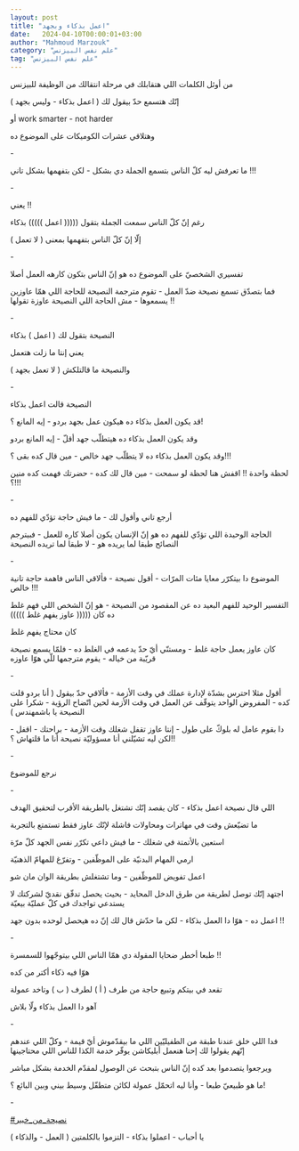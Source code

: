```yaml
---
layout: post
title: "اعمل بذكاء وبجهد"
date:   2024-04-10T00:00:01+03:00
author: "Mahmoud Marzouk"
category: "علم نفس البيزنس"
tag: "علم نفس البيزنس"
---
```



من أوئل الكلمات اللي هتقابلك في مرحلة انتقالك من الوظيفة
للبيزنس

إنّك هتسمع حدّ بيقول لك ( اعمل بذكاء - وليس بجهد )

أو work smarter - not harder

وهتلاقي عشرات الكوميكات على الموضوع ده

\-

ما تعرفش ليه كلّ الناس بتسمع الجملة دي بشكل - لكن بتفهمها
بشكل تاني !!!

\-

يعني !!

رغم إنّ كلّ الناس سمعت الجملة بتقول ((((( اعمل )))))
بذكاء

إلّا إنّ كلّ الناس بتفهمها بمعنى ( لا تعمل )

\-

تفسيري الشخصيّ على الموضوع ده هو إنّ الناس بتكون كارهه
العمل أصلا

فما بتصدّق تسمع نصيحة ضدّ العمل - تقوم مترجمة النصيحة
للحاجة اللي همّا عاوزين يسمعوها - مش الحاجة اللي النصيحة عاوزة
تقولها !!

\-

النصيحة بتقول لك ( اعمل ) بذكاء

يعني إنتا ما زلت هتعمل

والنصيحة ما قالتلكش ( لا تعمل بجهد )

\-

النصيحة قالت اعمل بذكاء

قد يكون العمل بذكاء ده هيكون عمل بجهد بردو - إيه المانع
؟!

وقد يكون العمل بذكاء ده هيتطلّب جهد أقلّ - إيه المانع
بردو

وقد يكون العمل بذكاء ده لا يتطلّب جهد خالص - مين قال كده
بقى ؟!!!

لحظة واحدة !! اقفش هنا لحظة لو سمحت - مين قال لك كده -
حضرتك فهمت كده منين ؟!!!

\-

أرجع تاني وأقول لك - ما فيش حاجة تؤدّي للفهم ده

الحاجة الوحيدة اللي تؤدّي للفهم ده هو إنّ الإنسان يكون
أصلا كاره للعمل - فبيترجم النصائح طبقا لما يريده هو - لا طبقا لما تريده
النصيحة

\-

الموضوع دا بيتكرّر معايا مئات المرّات - أقول نصيحة -
فألاقي الناس فاهمة حاجة تانية خالص !!!

التفسير الوحيد للفهم البعيد ده عن المقصود من النصيحة -
هو إنّ الشخص اللي فهم غلط ده كان ((((( عاوز يفهم غلط )))))

كان محتاج يفهم غلط

كان عاوز يعمل حاجة غلط - ومستنّي أيّ حدّ يدعمه في الغلط
ده - فلمّا يسمع نصيحة قريّبة من خياله - يقوم مترجمها للّي هوّا عاوزه

\-

أقول مثلا احترس بشدّة لإدارة عملك في وقت الأزمة - فألاقي
حدّ بيقول ( أنا بردو قلت كده - المفروض الواحد يتوقّف عن العمل في وقت
الأزمة لحين اتّضاح الرؤية - شكرا على النصيحة يا باشمهندس )

دا بقوم عامل له بلوكّ على طول - إنتا عاوز تقفل شغلك وقت
الأزمة - براحتك - اقفل - لكن ليه تشيّلني أنا مسؤوليّة نصيحة أنا ما قلتهاش
؟!!

\-

نرجع للموضوع

\-

اللي قال نصيحة اعمل بذكاء - كان يقصد إنّك تشتغل بالطريقة
الأقرب لتحقيق الهدف

ما تضيّعش وقت في مهاترات ومحاولات فاشلة لإنّك عاوز فقط
تستمتع بالتجربة

استعين بالأتمتة في شغلك - ما فيش داعي تكرّر نفس الجهد كلّ
مرّة

ارمي المهام البدنيّة على الموظّفين - وتفرّغ للمهامّ
الذهنيّة

اعمل تفويض للموظّفين - وما تشتغلش بطريقة الوان مان
شو

اجتهد إنّك توصل لطريقة من طرق الدخل المحايد - بحيث يحصل
تدفّق نقديّ لشركتك لا يستدعي تواجدك في كلّ عمليّة بيعيّة

اعمل ده - هوّا دا العمل بذكاء - لكن ما حدّش قال لك إنّ ده
هيحصل لوحده بدون جهد !!

\-

طبعا أخطر ضحايا المقولة دي همّا الناس اللي بيتوجّهوا
للسمسرة !!

هوّا فيه ذكاء أكتر من كده

تقعد في بيتكم وتبيع حاجة من طرف ( أ ) لطرف ( ب ) وتاخد
عمولة

آهو دا العمل بذكاء ولّا بلاش

\-

فدا اللي خلق عندنا طبقة من الطفيليّين اللي ما بيقدّموش أيّ
قيمة - وكلّ اللي عندهم إنّهم يقولوا لك إحنا هنعمل أبليكاشن يوفّر خدمة الكذا
للناس اللي محتاجينها

ويرجعوا يتصدموا بعد كده إنّ الناس بتبحث عن الوصول لمقدّم
الخدمة بشكل مباشر

ما هو طبيعيّ طبعا - وأنا ليه اتحمّل عمولة لكائن متطفّل وسيط
بيني وبين البائع ؟!

\-

[<u>\#نصيحة\_من\_خبير</u>](https://www.facebook.com/hashtag/%D9%86%D8%B5%D9%8A%D8%AD%D8%A9_%D9%85%D9%86_%D8%AE%D8%A8%D9%8A%D8%B1?__eep__=6&__cft__%5b0%5d=AZXFfj7zJA2dhqD8_pX2is19fpv--XK7eUmdxgga-Wp6yIzHbxL2uWSHu3JqKJ9JrwYrxBynto1Yrr6n7VfGHTTUONNxuy4DoG4Ci03yLcUAe5O__3iwaK7emssjRbotYIATn9dufseFG_zzl3HwsWTsqLNV-3YsQk-EMUjnoWKmPGEuD_3BH6L1v_RGoXcdoOI&__tn__=*NK-R)

يا أحباب - اعملوا بذكاء - التزموا بالكلمتين ( العمل -
والذكاء )
